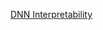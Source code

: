 [DNN Interpretability](https://docs.google.com/presentation/d/1Fi17YJ9N0oTVbPy5WNq_hO3TLYCth99O6QVPUBHm1f4/edit?ts=5cfe9997&fbclid=IwAR2bjW8M-cxa9XteVckICBZ4NqQAl4lKVLwZ9CLwCsxnXA6bUu5kg70vFP8#slide=id.p "DNN Interpretability")



